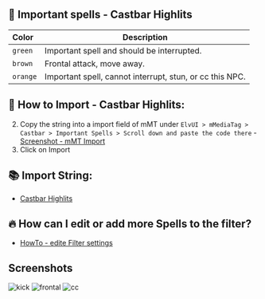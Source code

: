 ## 🌱 Important spells - Castbar Highlits

| Color     | Description                                              |
| :-------- | -------------------------------------------------------- |
| `green`   | Important spell and should be interrupted.               |
| `brown`   | Frontal attack, move away.                               |
| `orange`  | Important spell, cannot interrupt, stun, or cc this NPC. |

###

## 📄 How to Import - Castbar Highlits:
2. Copy the string into a import field of mMT under `ElvUI > mMediaTag > Castbar > Important Spells > Scroll down and paste the code there` - [Screenshot - mMT Import](https://github.com/mBlinkii/MaUI-ElvUI-Profile-Strings/blob/main/Screenshots/important-spell.png)
3. Click on Import

###

## 📚 Import String:
- [Castbar Highlits](https://github.com/mBlinkii/MaUI-ElvUI-Profile-Strings/blob/main/M%2B%20Stuff/mMT-%20Important%20Spells.txt)

###

## 🔥 How can I edit or add more Spells to the filter?
- [HowTo - edite Filter settings](https://github.com/mBlinkii/MaUI-ElvUI-Profile-Strings/blob/main/Screenshots/howtouse.png)

###

## Screenshots
![kick](https://github.com/mBlinkii/MaUI-ElvUI-Profile-Strings/blob/main/Screenshots/spell-kick.png)
![frontal](https://github.com/mBlinkii/MaUI-ElvUI-Profile-Strings/blob/main/Screenshots/spell-frontal.png)
![cc](https://github.com/mBlinkii/MaUI-ElvUI-Profile-Strings/blob/main/Screenshots/spell-cc.png)

